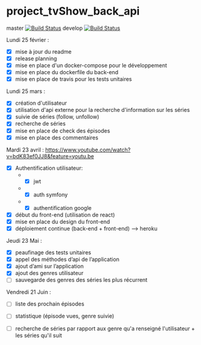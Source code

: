 # project_tvShow_back_api

master [![Build Status](https://travis-ci.org/jormd/project_tvShow_back_api.svg?branch=master)](https://travis-ci.org/jormd/project_tvShow_back_api)
develop [![Build Status](https://travis-ci.org/jormd/project_tvShow_back_api.svg?branch=develop)](https://travis-ci.org/jormd/project_tvShow_back_api)

Lundi 25 février :
- [X] mise à jour du readme
- [X] release planning
- [X] mise en place d'un docker-compose pour le développement
- [X] mise en place du dockerfile du back-end
- [X] mise en place de travis pour les tests unitaires

Lundi 25 mars :
- [X] création d'utilisateur
- [X] utilisation d'api externe pour la recherche d'information sur les séries
- [X] suivie de séries (follow, unfollow)
- [X] recherche de séries
- [X] mise en place de check des épisodes
- [X] mise en place des commentaires

Mardi 23 avril : https://www.youtube.com/watch?v=bdK83ef0JJ8&feature=youtu.be
- [X] Authentification utilisateur:
    - - [X] jwt
    - - [X] auth symfony 
    - - [X] authentification google
- [X] début du front-end (utilisation de react)
- [X] mise en place du design du front-end
- [X] déploiement continue (back-end + front-end) --> heroku

Jeudi 23 Mai :
- [X] peaufinage des tests unitaires
- [X] appel des méthodes d’api de l’application
- [X] ajout d’ami sur l’application 
- [X] ajout des genres utilisateur
- [ ] sauvegarde des genres des séries les plus récurrent

Vendredi 21 Juin :
- [ ] liste des prochain épisodes
- [ ] statistique (épisode vues, genre suivie)
- [ ] recherche de séries par rapport aux genre qu'a renseigné l'utilisateur + les séries qu'il suit

